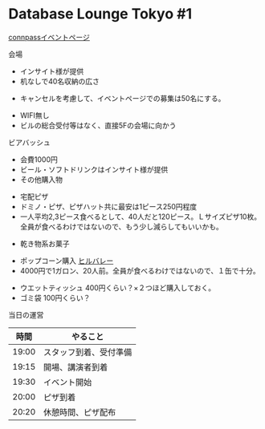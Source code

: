 # Database Lounge Tokyo #1
[connpassイベントページ](http://database-lounge-tokyo.connpass.com/event/35318/)

会場
* インサイト様が提供
* 机なしで40名収納の広さ
 - キャンセルを考慮して、イベントページでの募集は50名にする。
* WIFI無し
* ビルの総合受付等はなく、直接5Fの会場に向かう

ビアバッシュ
* 会費1000円
* ビール・ソフトドリンクはインサイト様が提供
* その他購入物
 - 宅配ピザ
 - ドミノ・ピザ、ピザハット共に最安は1ピース250円程度
 - 一人平均2,3ピース食べるとして、40人だと120ピース。Ｌサイズピザ10枚。全員が食べるわけではないので、もう少し減らしてもいいかも。
* 乾き物系お菓子
 - ポップコーン購入 [ヒルバレー](http://www.hvshop.jp/shopdetail/000000000018/)
 - 4000円で1ガロン、20人前。全員が食べるわけではないので、１缶で十分。
* ウエットティッシュ 400円くらい？×２つほど購入しておく。
* ゴミ袋 100円くらい？

当日の運営

|時間  |やること| 
|------|--------|
|19:00 |スタッフ到着、受付準備|
|19:15|開場、講演者到着|
|19:30|イベント開始|
|20:00|ピザ到着|
|20:20|休憩時間、ピザ配布|
